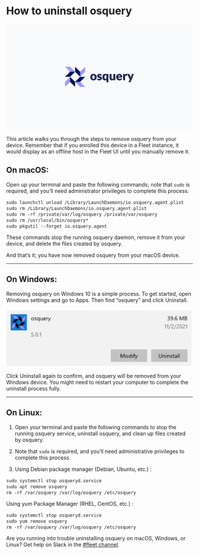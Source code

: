 # How to uninstall osquery

![The osquery logo](../website/assets/images/articles/how-to-uninstall-osquery-cover-700x393@2x.png)

This article walks you through the steps to remove osquery from your device. Remember that if you enrolled this device in a Fleet instance, it would display as an offline host in the Fleet UI until you manually remove it.

## On macOS:
Open up your terminal and paste the following commands; note that `sudo` is required, and you’ll need administrator privileges to complete this process.

```
sudo launchctl unload /Library/LaunchDaemons/io.osquery.agent.plist
sudo rm /Library/LaunchDaemons/io.osquery.agent.plist
sudo rm -rf /private/var/log/osquery /private/var/osquery
sudo rm /usr/local/bin/osquery*
sudo pkgutil --forget io.osquery.agent
```

These commands stop the running osquery daemon, remove it from your device, and delete the files created by osquery.

And that’s it; you have now removed osquery from your macOS device.

---

## On Windows:
Removing osquery on Windows 10 is a simple process. To get started, open Windows settings and go to Apps. Then find “osquery” and click Uninstall.

![Uninstall osquery](../website/assets/images/articles/how-to-uninstall-osquery-1-607x188@2x.png)

Click Uninstall again to confirm, and osquery will be removed from your Windows device. You might need to restart your computer to complete the uninstall process fully.

---

## On Linux:

1. Open your terminal and paste the following commands to stop the running osquery service, uninstall osquery, and clean up files created by osquery.

2. Note that `sudo` is required, and you’ll need administrative privileges to complete this process.

3. Using Debian package manager (Debian, Ubuntu, etc.) :

```
sudo systemctl stop osqueryd.service
sudo apt remove osquery
rm -rf /var/osquery /var/log/osquery /etc/osquery
```

Using yum Package Manager (RHEL, CentOS, etc.) :

```
sudo systemctl stop osqueryd.service
sudo yum remove osquery
rm -rf /var/osquery /var/log/osquery /etc/osquery
```

Are you running into trouble uninstalling osquery on macOS, Windows, or Linux? Get help on Slack in the [#fleet channel](https://osquery.slack.com/join/shared_invite/zt-h29zm0gk-s2DBtGUTW4CFel0f0IjTEw#/).

<meta name="category" value="guides">
<meta name="authorFullName" value="Eric Shaw">
<meta name="authorGitHubUsername" value="eashaw">
<meta name="publishedOn" value="2021-11-08">
<meta name="articleTitle" value="How to uninstall osquery">
<meta name="articleImageUrl" value="../website/assets/images/articles/how-to-uninstall-osquery-cover-700x393@2x.png">